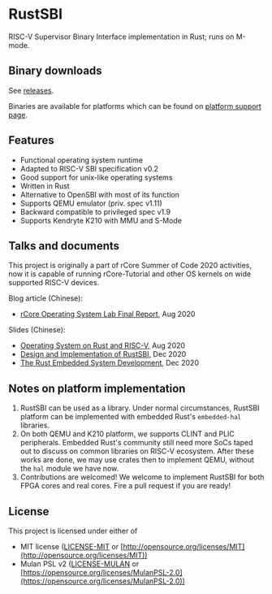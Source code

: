 # RustSBI

RISC-V Supervisor Binary Interface implementation in Rust; runs on M-mode.

## Binary downloads

See [releases](https://github.com/luojia65/rustsbi/releases).

Binaries are available for platforms which can be found on 
[platform support page](https://github.com/luojia65/rustsbi/tree/master/platform).

## Features

- Functional operating system runtime
- Adapted to RISC-V SBI specification v0.2
- Good support for unix-like operating systems
- Written in Rust
- Alternative to OpenSBI with most of its function
- Supports QEMU emulator (priv. spec v1.11)
- Backward compatible to privileged spec v1.9
- Supports Kendryte K210 with MMU and S-Mode

## Talks and documents

This project is originally a part of rCore Summer of Code 2020 activities, now it is
capable of running rCore-Tutorial and other OS kernels on wide supported RISC-V devices.

Blog article (Chinese): 

- [rCore Operating System Lab Final Report](https://github.com/luojia65/rcore-os-blog/blob/master/source/_posts/os-report-final-luojia65.md), Aug 2020

Slides (Chinese): 

- [Operating System on Rust and RISC-V](https://github.com/luojia65/DailySchedule/blob/master/2020-slides/Rust%E8%AF%AD%E8%A8%80%E4%B8%8ERISC-V%E6%93%8D%E4%BD%9C%E7%B3%BB%E7%BB%9F.pdf), Aug 2020
- [Design and Implementation of RustSBI](https://github.com/luojia65/DailySchedule/blob/master/2020-slides/RustSBI%E7%9A%84%E8%AE%BE%E8%AE%A1%E4%B8%8E%E5%AE%9E%E7%8E%B0.pdf), Dec 2020
- [The Rust Embedded System Development](https://github.com/luojia65/DailySchedule/blob/master/2020-slides/Rust%E5%B5%8C%E5%85%A5%E5%BC%8F%E5%BC%80%E5%8F%91.pdf), Dec 2020

## Notes on platform implementation

1. RustSBI can be used as a library. Under normal circumstances, RustSBI platform can be implemented
   with embedded Rust's `embedded-hal` libraries.
2. On both QEMU and K210 platform, we supports CLINT and PLIC peripherals. Embedded Rust's community
   still need more SoCs taped out to discuss on common libraries on RISC-V ecosystem. After these works
   are done, we may use crates then to implement QEMU, without the `hal` module we have now.
3. Contributions are welcomed! We welcome to implement RustSBI for both FPGA cores and real cores. 
   Fire a pull request if you are ready!

## License

This project is licensed under either of

- MIT license ([LICENSE-MIT](LICENSE-MIT) or [http://opensource.org/licenses/MIT](http://opensource.org/licenses/MIT))
- Mulan PSL v2 ([LICENSE-MULAN](LICENSE-MULAN) or [https://opensource.org/licenses/MulanPSL-2.0](https://opensource.org/licenses/MulanPSL-2.0))
